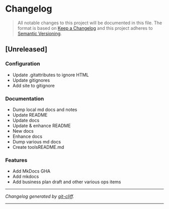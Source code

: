 # Changelog

> All notable changes to this project will be documented in this file. The format is based on
[Keep a Changelog](http://keepachangelog.com/) and this project adheres to
[Semantic Versioning](http://semver.org/).

## [Unreleased]

### Configuration

- Update .gitattributes to ignore HTML
- Update gitignores
- Add site to gitignore

### Documentation

- Dump local md docs and notes
- Update README
- Update docs
- Update & enhance README
- New docs
- Enhance docs
- Dump various md docs
- Create toolsREADME.md

### Features

- Add MkDocs GHA
- Add mkdocs
- Add business plan draft and other various ops items

***
*Changelog generated by [git-cliff](https://github.com/orhun/git-cliff).*
***
